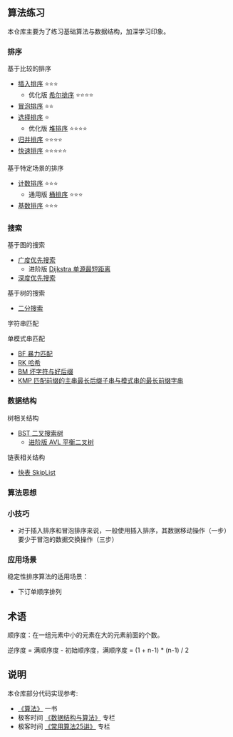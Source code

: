 ## 算法练习

本仓库主要为了练习基础算法与数据结构，加深学习印象。

### 排序

基于比较的排序

- [插入排序](src/main/java/algorithms/sort/comparison/InsertionSort.java) :star::star::star:
    - 优化版 [希尔排序](src/main/java/algorithms/sort/comparison/ShellSort.java) :star::star::star::star:
- [冒泡排序](src/main/java/algorithms/sort/comparison/BubbleSort.java)    :star::star:
- [选择排序](src/main/java/algorithms/sort/comparison/SelectionSort.java) :star:
    - 优化版 [堆排序](src/main/java/algorithms/sort/HeapSort.java) :star::star::star::star:
- [归并排序](src/main/java/algorithms/sort/comparison/MergeSort.java) :star::star::star::star:
- [快速排序](src/main/java/algorithms/sort/comparison/QuickSort.java) :star::star::star::star::star:

基于特定场景的排序

- [计数排序](src/main/java/algorithms/sort/CountingSort.java) :star::star::star:
    - 通用版 [桶排序](src/main/java/algorithms/sort/BucketSort.java) :star::star::star:
- [基数排序](src/main/java/algorithms/sort/RadixSort.java) :star::star::star:

### 搜索

基于图的搜索

- [广度优先搜索](src/main/java/algorithms/search/graph/BreadthFirstSearch.java)
    - 进阶版 [Dijkstra 单源最短距离](src/main/java/algorithms/search/graph/Dijkstra.java)
- [深度优先搜索](src/main/java/algorithms/search/graph/DepthFirstSearch.java)

基于树的搜索

- [二分搜索](src/main/java/algorithms/search/tree/BinarySearch.java)

字符串匹配

单模式串匹配

- [BF 暴力匹配](src/main/java/algorithms/search/string/BruteForce.java)
- [RK 哈希](src/main/java/algorithms/search/string/RabinKarp.java)
- [BM 坏字符与好后缀](src/main/java/algorithms/search/string/BoyerMoore.java)
- [KMP 匹配前缀的主串最长后缀子串与模式串的最长前缀字串](src/main/java/algorithms/search/string/KnuthMorrisPratt.java)

### 数据结构

树相关结构

- [BST 二叉搜索树](src/main/java/datastructure/BinarySearchTree.java)
    - [进阶版 AVL 平衡二叉树](src/main/java/datastructure/AdelsonVelskyAndLandisTree.java)

链表相关结构

- [快表 SkipList](src/main/java/datastructure/SkipList.java)

### 算法思想

### 小技巧

- 对于插入排序和冒泡排序来说，一般使用插入排序，其数据移动操作（一步）要少于冒泡的数据交换操作（三步）

### 应用场景

稳定性排序算法的适用场景：

- 下订单顺序排列

## 术语

顺序度：在一组元素中小的元素在大的元素前面的个数。

逆序度 = 满顺序度 - 初始顺序度，满顺序度 = (1 + n-1) * (n-1) / 2

## 说明

本仓库部分代码实现参考:

- [《算法》](https://book.douban.com/subject/19952400/) 一书
- 极客时间 [《数据结构与算法》](https://time.geekbang.org/column/intro/126) 专栏
- 极客时间 [《常用算法25讲》](https://time.geekbang.org/opencourse/intro/100057601?tab=catalog) 专栏